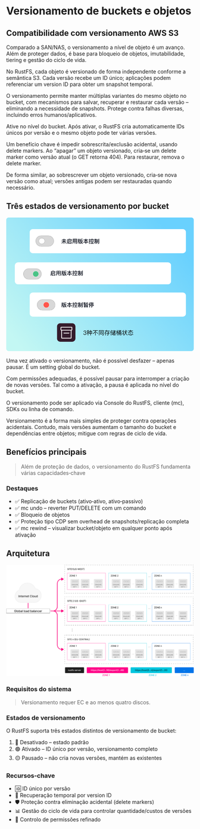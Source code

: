 # Versionamento de buckets e objetos

## Compatibilidade com versionamento AWS S3

Comparado a SAN/NAS, o versionamento a nível de objeto é um avanço. Além de proteger dados, é base para bloqueio de objetos, imutabilidade, tiering e gestão do ciclo de vida.

No RustFS, cada objeto é versionado de forma independente conforme a semântica S3. Cada versão recebe um ID único; aplicações podem referenciar um version ID para obter um snapshot temporal.

O versionamento permite manter múltiplas variantes do mesmo objeto no bucket, com mecanismos para salvar, recuperar e restaurar cada versão – eliminando a necessidade de snapshots. Protege contra falhas diversas, incluindo erros humanos/aplicativos.

Ative no nível do bucket. Após ativar, o RustFS cria automaticamente IDs únicos por versão e o mesmo objeto pode ter várias versões.

Um benefício chave é impedir sobrescrita/exclusão acidental, usando delete markers. Ao “apagar” um objeto versionado, cria‑se um delete marker como versão atual (o GET retorna 404). Para restaurar, remova o delete marker.

De forma similar, ao sobrescrever um objeto versionado, cria‑se nova versão como atual; versões antigas podem ser restauradas quando necessário.

## Três estados de versionamento por bucket

![Estados do bucket](./images/bucket-states.png)

Uma vez ativado o versionamento, não é possível desfazer – apenas pausar. É um setting global do bucket.

Com permissões adequadas, é possível pausar para interromper a criação de novas versões. Tal como a ativação, a pausa é aplicada no nível do bucket.

O versionamento pode ser aplicado via Console do RustFS, cliente (mc), SDKs ou linha de comando.

Versionamento é a forma mais simples de proteger contra operações acidentais. Contudo, mais versões aumentam o tamanho do bucket e dependências entre objetos; mitigue com regras de ciclo de vida.

## Benefícios principais

> Além de proteção de dados, o versionamento do RustFS fundamenta várias capacidades‑chave

### Destaques

- ✅ Replicação de buckets (ativo‑ativo, ativo‑passivo)
- ✅ mc undo – reverter PUT/DELETE com um comando
- ✅ Bloqueio de objetos
- ✅ Proteção tipo CDP sem overhead de snapshots/replicação completa
- ✅ mc rewind – visualizar bucket/objeto em qualquer ponto após ativação

## Arquitetura

![Arquitetura](./images/architecture.png)

### Requisitos do sistema

> Versionamento requer EC e ao menos quatro discos.

### Estados de versionamento

O RustFS suporta três estados distintos de versionamento de bucket:

1. 🔴 Desativado – estado padrão
2. 🟢 Ativado – ID único por versão, versionamento completo
3. 🟡 Pausado – não cria novas versões, mantém as existentes

### Recursos‑chave

- 🆔 ID único por versão
- 🔄 Recuperação temporal por version ID
- 🛡️ Proteção contra eliminação acidental (delete markers)
- 📊 Gestão do ciclo de vida para controlar quantidade/custos de versões
- 🔐 Controlo de permissões refinado
